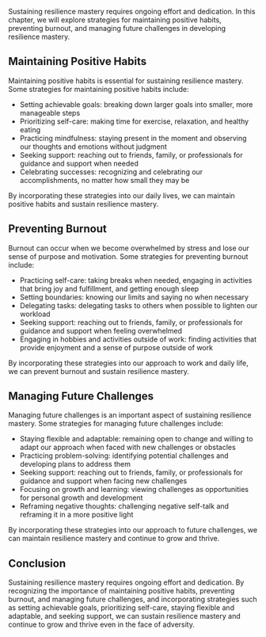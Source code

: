 
Sustaining resilience mastery requires ongoing effort and dedication. In this chapter, we will explore strategies for maintaining positive habits, preventing burnout, and managing future challenges in developing resilience mastery.

Maintaining Positive Habits
---------------------------

Maintaining positive habits is essential for sustaining resilience mastery. Some strategies for maintaining positive habits include:

* Setting achievable goals: breaking down larger goals into smaller, more manageable steps
* Prioritizing self-care: making time for exercise, relaxation, and healthy eating
* Practicing mindfulness: staying present in the moment and observing our thoughts and emotions without judgment
* Seeking support: reaching out to friends, family, or professionals for guidance and support when needed
* Celebrating successes: recognizing and celebrating our accomplishments, no matter how small they may be

By incorporating these strategies into our daily lives, we can maintain positive habits and sustain resilience mastery.

Preventing Burnout
------------------

Burnout can occur when we become overwhelmed by stress and lose our sense of purpose and motivation. Some strategies for preventing burnout include:

* Practicing self-care: taking breaks when needed, engaging in activities that bring joy and fulfillment, and getting enough sleep
* Setting boundaries: knowing our limits and saying no when necessary
* Delegating tasks: delegating tasks to others when possible to lighten our workload
* Seeking support: reaching out to friends, family, or professionals for guidance and support when feeling overwhelmed
* Engaging in hobbies and activities outside of work: finding activities that provide enjoyment and a sense of purpose outside of work

By incorporating these strategies into our approach to work and daily life, we can prevent burnout and sustain resilience mastery.

Managing Future Challenges
--------------------------

Managing future challenges is an important aspect of sustaining resilience mastery. Some strategies for managing future challenges include:

* Staying flexible and adaptable: remaining open to change and willing to adapt our approach when faced with new challenges or obstacles
* Practicing problem-solving: identifying potential challenges and developing plans to address them
* Seeking support: reaching out to friends, family, or professionals for guidance and support when facing new challenges
* Focusing on growth and learning: viewing challenges as opportunities for personal growth and development
* Reframing negative thoughts: challenging negative self-talk and reframing it in a more positive light

By incorporating these strategies into our approach to future challenges, we can maintain resilience mastery and continue to grow and thrive.

Conclusion
----------

Sustaining resilience mastery requires ongoing effort and dedication. By recognizing the importance of maintaining positive habits, preventing burnout, and managing future challenges, and incorporating strategies such as setting achievable goals, prioritizing self-care, staying flexible and adaptable, and seeking support, we can sustain resilience mastery and continue to grow and thrive even in the face of adversity.

